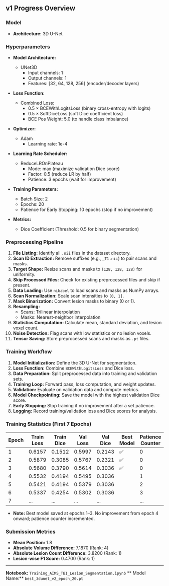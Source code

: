 ## v1 Progress Overview

### Model
- **Architecture:** 3D U-Net

### Hyperparameters

- **Model Architecture:**
  - UNet3D
    - Input channels: 1
    - Output channels: 1
    - Features: [32, 64, 128, 256] (encoder/decoder layers)

- **Loss Function:**
  - Combined Loss:
    - 0.5 × BCEWithLogitsLoss (binary cross-entropy with logits)
    - 0.5 × SoftDiceLoss (soft Dice coefficient loss)
    - BCE Pos Weight: 5.0 (to handle class imbalance)

- **Optimizer:**
  - Adam
    - Learning rate: 1e-4

- **Learning Rate Scheduler:**
  - ReduceLROnPlateau
    - Mode: max (maximize validation Dice score)
    - Factor: 0.5 (reduce LR by half)
    - Patience: 3 epochs (wait for improvement)

- **Training Parameters:**
  - Batch Size: 2
  - Epochs: 20
  - Patience for Early Stopping: 10 epochs (stop if no improvement)

- **Metrics:**
  - Dice Coefficient (Threshold: 0.5 for binary segmentation)

### Preprocessing Pipeline
1. **File Listing:** Identify all `.nii` files in the dataset directory.
2. **Scan ID Extraction:** Remove suffixes (e.g., `_T1.nii`) to pair scans and masks.
3. **Target Shape:** Resize scans and masks to `(128, 128, 128)` for uniformity.
4. **Skip Processed Files:** Check for existing preprocessed files and skip if present.
5. **Data Loading:** Use `nibabel` to load scans and masks as NumPy arrays.
6. **Scan Normalization:** Scale scan intensities to `[0, 1]`.
7. **Mask Binarization:** Convert lesion masks to binary (0 or 1).
8. **Resampling:** 
    - Scans: Trilinear interpolation
    - Masks: Nearest-neighbor interpolation
9. **Statistics Computation:** Calculate mean, standard deviation, and lesion voxel count.
10. **Noise Detection:** Flag scans with low statistics or no lesion voxels.
11. **Tensor Saving:** Store preprocessed scans and masks as `.pt` files.

### Training Workflow
1. **Model Initialization:** Define the 3D U-Net for segmentation.
2. **Loss Function:** Combine `BCEWithLogitsLoss` and Dice loss.
3. **Data Preparation:** Split preprocessed data into training and validation sets.
4. **Training Loop:** Forward pass, loss computation, and weight updates.
5. **Validation:** Evaluate on validation data and compute metrics.
6. **Model Checkpointing:** Save the model with the highest validation Dice score.
7. **Early Stopping:** Stop training if no improvement after a set patience.
8. **Logging:** Record training/validation loss and Dice scores for analysis.

### Training Statistics (First 7 Epochs)
| Epoch | Train Loss | Train Dice | Val Loss | Val Dice | Best Model | Patience Counter |
|-------|------------|------------|----------|----------|------------|------------------|
| 1     | 0.6157     | 0.1512     | 0.5997   | 0.2143   | ✅         | 0                |
| 2     | 0.5879     | 0.3085     | 0.5767   | 0.2321   | ✅         | 0                |
| 3     | 0.5680     | 0.3790     | 0.5614   | 0.3036   | ✅         | 0                |
| 4     | 0.5532     | 0.4194     | 0.5495   | 0.3036   |            | 1                |
| 5     | 0.5421     | 0.4194     | 0.5379   | 0.3036   |            | 2                |
| 6     | 0.5337     | 0.4254     | 0.5302   | 0.3036   |            | 3                |
| 7     | ...        | ...        | ...      | ...      |            | ...              |

- **Note:** Best model saved at epochs 1–3. No improvement from epoch 4 onward; patience counter incremented.

### Submission Metrics
- **Mean Position:** 1.8
- **Absolute Volume Difference:** 7.1870 (Rank: 4)
- **Absolute Lesion Count Difference:** 3.8200 (Rank: 1)
- **Lesion-wise F1 Score:** 0.4700 (Rank: 1)

---

**Notebook:** `Training_AIMS_TBI_Lesion_Segmentation.ipynb`
** Model Name:** `best_3dunet_v2_epoch_20.pt`
